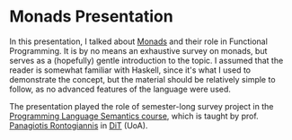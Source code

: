 # Monads Presentation

In this presentation, I talked about [Monads](https://en.wikipedia.org/wiki/Monad_(functional_programming)) and their role in Functional Programming.
It is by no means an exhaustive survey on monads, but serves as a (hopefully) gentle introduction to the topic. I assumed that the reader is somewhat
familiar with Haskell, since it's what I used to demonstrate the concept, but the material should be relatively simple to follow, as no advanced
features of the language were used.

The presentation played the role of semester-long survey project in the
[Programming Language Semantics course](https://cgi.di.uoa.gr/~prondo/SEMANTICS/semantics.html), which is taught by
prof. [Panagiotis Rontogiannis](https://cgi.di.uoa.gr/~prondo/) in [DiT](https://www.di.uoa.gr/) (UoA).
